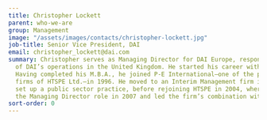 ```yaml
---
title: Christopher Lockett
parent: who-we-are
group: Management
image: "/assets/images/contacts/christopher-lockett.jpg"
job-title: Senior Vice President, DAI
email: christopher_lockett@dai.com
summary: Christopher serves as Managing Director for DAI Europe, responsible for all
  of DAI’s operations in the United Kingdom. He started his career with Hewlett-Packard.
  Having completed his M.B.A., he joined P-E International—one of the predecessor
  firms of HTSPE Ltd.—in 1996. He moved to an Interim Management firm in 2002, to
  set up a public sector practice, before rejoining HTSPE in 2004, where he assumed
  the Managing Director role in 2007 and led the firm’s combination with DAI in 2013.
sort-order: 0
---
```


